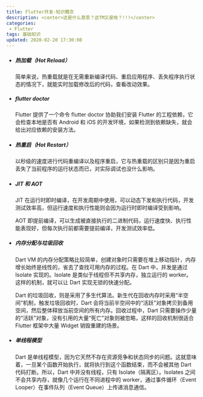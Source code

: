 ```yaml
---
title: Flutter开发-知识概念
description: <center>这是什么意思？这TM又是啥？!!!</center>
categories:
 - Flutter
tags: 基础知识
updated: 2020-02-20 17:30:08
---
```


- ##### 热加载（Hot Reload）

  简单来说，热重载就是在无需重新编译代码、重启应用程序、丢失程序执行状态的情况下，就能实时加载修改后的代码，查看改动效果。

- ##### flutter doctor

  Flutter 提供了一个命令 flutter doctor 协助我们安装 Flutter 的工程依赖，它会检查本地是否有 Android 和 iOS 的开发环境，如果检测到依赖缺失，就会给出对应依赖的安装方法。

- ##### 热重启（Hot Restart）

  以秒级的速度进行代码重编译以及程序重启，它与热重载的区别只是因为重启丢失了当前程序的运行状态而已，对实际调试也没什么影响。

- ##### JIT 和 AOT

  JIT 在运行时即时编译，在开发周期中使用，可以动态下发和执行代码，开发测试效率高，但运行速度和执行性能则会因为运行时即时编译受到影响。

  AOT 即提前编译，可以生成被直接执行的二进制代码，运行速度快、执行性能表现好，但每次执行前都需要提前编译，开发测试效率低。

- ##### 内存分配与垃圾回收

  Dart VM 的内存分配策略比较简单，创建对象时只需要在堆上移动指针，内存增长始终是线性的，省去了查找可用内存的过程。在 Dart 中，并发是通过 Isolate 实现的。Isolate 是类似于线程但不共享内存，独立运行的 worker。这样的机制，就可以让 Dart 实现无锁的快速分配。

  Dart 的垃圾回收，则是采用了多生代算法。新生代在回收内存时采用“半空间”机制，触发垃圾回收时，Dart 会将当前半空间中的“活跃”对象拷贝到备用空间，然后整体释放当前空间的所有内存。回收过程中，Dart 只需要操作少量的“活跃”对象，没有引用的大量“死亡”对象则被忽略，这样的回收机制很适合 Flutter 框架中大量 Widget 销毁重建的场景。

- ##### 单线程模型

  Dart 是单线程模型，因为它天然不存在资源竞争和状态同步的问题。这就意味着，一旦某个函数开始执行，就将执行到这个函数结束，而不会被其他 Dart 代码打断。所以，Dart 中并没有线程，只有 Isolate（隔离区）。Isolates 之间不会共享内存，就像几个运行在不同进程中的 worker，通过事件循环（Event Looper）在事件队列（Event Queue）上传递消息通信。

